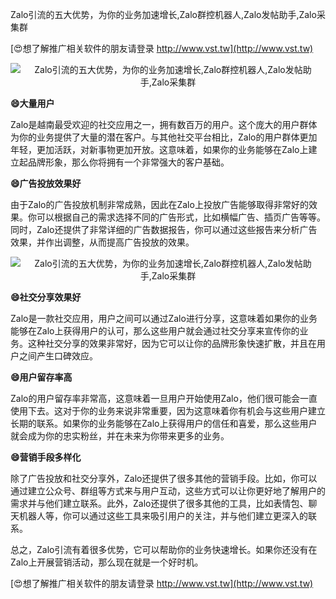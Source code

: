 Zalo引流的五大优势，为你的业务加速增长,Zalo群控机器人,Zalo发帖助手,Zalo采集群

[😍想了解推广相关软件的朋友请登录 http://www.vst.tw](http://www.vst.tw)

 <center><img src="https://vst.tw/MP4/tuiguang/png/0.png" alt="Zalo引流的五大优势，为你的业务加速增长,Zalo群控机器人,Zalo发帖助手,Zalo采集群"></center>

**😄大量用户**

Zalo是越南最受欢迎的社交应用之一，拥有数百万的用户。这个庞大的用户群体为你的业务提供了大量的潜在客户。与其他社交平台相比，Zalo的用户群体更加年轻，更加活跃，对新事物更加开放。这意味着，如果你的业务能够在Zalo上建立起品牌形象，那么你将拥有一个非常强大的客户基础。

**😄广告投放效果好**

由于Zalo的广告投放机制非常成熟，因此在Zalo上投放广告能够取得非常好的效果。你可以根据自己的需求选择不同的广告形式，比如横幅广告、插页广告等等。同时，Zalo还提供了非常详细的广告数据报告，你可以通过这些报告来分析广告效果，并作出调整，从而提高广告投放的效果。

 <center><img src="https://vst.tw/MP4/tuiguang/png/0.png" alt="Zalo引流的五大优势，为你的业务加速增长,Zalo群控机器人,Zalo发帖助手,Zalo采集群"></center>

**😄社交分享效果好**

Zalo是一款社交应用，用户之间可以通过Zalo进行分享，这意味着如果你的业务能够在Zalo上获得用户的认可，那么这些用户就会通过社交分享来宣传你的业务。这种社交分享的效果非常好，因为它可以让你的品牌形象快速扩散，并且在用户之间产生口碑效应。

**😄用户留存率高**

Zalo的用户留存率非常高，这意味着一旦用户开始使用Zalo，他们很可能会一直使用下去。这对于你的业务来说非常重要，因为这意味着你有机会与这些用户建立长期的联系。如果你的业务能够在Zalo上获得用户的信任和喜爱，那么这些用户就会成为你的忠实粉丝，并在未来为你带来更多的业务。

**😄营销手段多样化**

除了广告投放和社交分享外，Zalo还提供了很多其他的营销手段。比如，你可以通过建立公众号、群组等方式来与用户互动，这些方式可以让你更好地了解用户的需求并与他们建立联系。此外，Zalo还提供了很多其他的工具，比如表情包、聊天机器人等，你可以通过这些工具来吸引用户的关注，并与他们建立更深入的联系。

总之，Zalo引流有着很多优势，它可以帮助你的业务快速增长。如果你还没有在Zalo上开展营销活动，那么现在就是一个好时机。

[😍想了解推广相关软件的朋友请登录 http://www.vst.tw](http://www.vst.tw)




